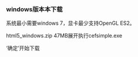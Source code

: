 ### windows版本本下载

系统最小需要windows 7，显卡最少支持OpenGL ES2。

html5_windows.zip 47MB展开执行cefsimple.exe

‘确定’开始下载